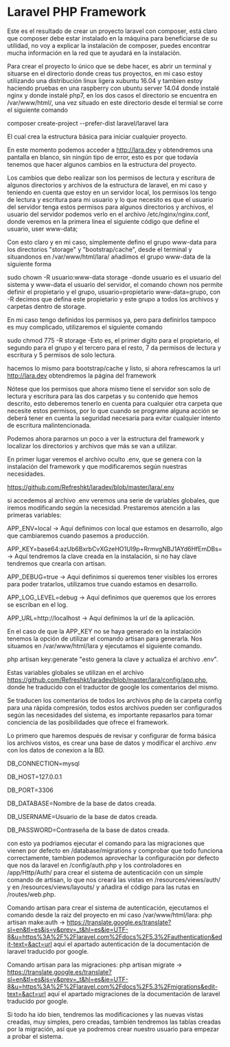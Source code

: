 # Laravel PHP Framework

Este es el resultado de crear un proyecto laravel con composer, está claro que composer debe estar instalado en la máquina para beneficiarse de su utilidad, no voy a explicar la instalación de composer, puedes encontrar mucha información en la red que te ayudará en la instalación.

Para crear el proyecto lo único que se debe hacer, es abrir un terminal y situarse en el directorio donde creas tus proyectos, en mi caso estoy utilizando una distribución linux ligera xubuntu 16.04 y tambien estoy haciendo pruebas en una raspberry con ubuntu server 14.04 donde instalé nginx y donde instalé php7, en los dos casos el directorio se encuentra en  /var/www/html/, una vez situado en este directorio desde el termial se corre el siguiente comando

composer create-project --prefer-dist laravel/laravel lara

El cual crea la estructura básica para iniciar cualquier proyecto.

En este momento podemos acceder a http://lara.dev y obtendremos una pantalla en blanco, sin ningún tipo de error, esto es por que todavía tenemos que hacer algunos cambios en la estructura del proyecto.

Los cambios que debo realizar son los permisos de lectura y escritura de algunos directorios y archivos de la estructura de laravel, en mi caso y teniendo en cuenta que estoy en un servidor local, los permisos los tengo de lectura y escritura para mi usuario y lo que necesito es que el usuario del servidor tenga estos permisos para algunos directorios y archivos, el usuario del servidor podemos verlo en el archivo /etc/nginx/nginx.conf, donde veremos en la primera linea el siguiente código que define el usuario, user www-data;

Con esto claro y en mi caso, simplemente defino el grupo www-data para los directorios "storage" y "bootstrap/cache", desde el terminal y situandonos en /var/www/html/lara/ añadimos el grupo www-data de la siguiente forma

sudo chown -R usuario:www-data storage 
-donde usuario es el usuario del sistema y www-data el usuario del servidor, el comando chown nos permite definir el propietario y el grupo, usuario=propietario www-data=grupo, con -R decimos que defina este propietario y este grupo a todos los archivos y carpetas dentro de storage.

En mi caso tengo definidos los permisos ya, pero para definirlos tampoco es muy complicado, utilizaremos el siguiente comando

sudo chmod 775 -R storage
-Esto es, el primer digito para el propietario, el segundo para el grupo y el tercero para el resto, 7 da permisos de lectura y escritura y 5 permisos de solo lectura.

hacemos lo mismo para bootstrap/cache y listo, si ahora refrescamos la url http://lara.dev obtendremos la página del framework

Nótese que los permisos que ahora mismo tiene el servidor son solo de lectura y escritura para las dos carpetas y su contenido que hemos descrito, esto deberemos tenerlo en cuenta para cualquier otra carpeta que necesite estos permisos, por lo que cuando se programe alguna acción se deberá tener en cuenta la seguridad necesaria para evitar cualquier intento de escritura malintencionada.

Podemos ahora pararnos un poco a ver la estructura del framework y localizar los directorios y archivos que más se van a utilizar.

En primer lugar veremos el archivo oculto .env, que se genera con la instalación del framework y que modificaremos según nuestras necesidades.

https://github.com/Refreshkt/laradev/blob/master/lara/.env

si accedemos al archivo .env veremos una serie de variables globales, que iremos modificando según la necesidad. Prestaremos atención a las primeras variables:

APP_ENV=local	-> Aquí definimos con local que estamos en desarrollo, algo que cambiaremos cuando pasemos a producción.

APP_KEY=base64:azUb6BxrbCvXGzeHO1UI9p+RrmvgNBJ1AYd6HfEmDBs=	-> Aquí tendremos la clave creada en la instalación, si no hay clave tendremos que crearla con artisan.

APP_DEBUG=true	-> Aqui definimos si queremos tener visibles los errores para poder tratarlos, utilizamos true cuando estamos en desarrollo.

APP_LOG_LEVEL=debug	-> Aquí definimos que queremos que los errores se escriban en el log.

APP_URL=http://localhost	-> Aquí definimos la url de la aplicación.

En el caso de que la APP_KEY no se haya generado en la instalación tenemos la opción de utilizar el comando artisan para generarla.
Nos situamos en /var/www/html/lara y ejecutamos el siguiente comando.

php artisan key:generate "esto genera la clave y actualiza el archivo .env".

Estas variables globales se utilizan en el archivo https://github.com/Refreshkt/laradev/blob/master/lara/config/app.php, donde he traducido con el traductor de google los comentarios del mismo.
 
Se traducen los comentarios de todos los archivos php de la carpeta config para una rápida compresión, todos estos archivos pueden ser configurados según las necesidades del sistema, es importante repasarlos para tomar conciencia de las posibilidades que ofrece el framework.

Lo primero que haremos después de revisar y configurar de forma básica los archivos vistos, es crear una base de datos y modificar el archivo .env con los datos de conexion a la BD.

DB_CONNECTION=mysql

DB_HOST=127.0.0.1

DB_PORT=3306

DB_DATABASE=Nombre de la base de datos creada.

DB_USERNAME=Usuario de la base de datos creada.

DB_PASSWORD=Contraseña de la base de datos creada.

con esto ya podriamos ejecutar el comando para las migraciones que vienen por defecto en /database/migrations y comprobar que todo funciona correctamente, tambien podemos aprovechar la configuración por defecto que nos da laravel en /config/auth.php y los controladores en /app/Http/Auth/ para crear el sistema de autenticación con un simple comando de artisan, lo que nos creará las vistas en /resources/views/auth/ y en /resources/views/layouts/ y añadira el código para las rutas en /routes/web.php.

Comando artisan para crear el sistema de autenticación, ejecutamos el comando desde la raiz del proyecto en mi caso /var/www/html/lara:
php artisan make:auth	-> https://translate.google.es/translate?sl=en&tl=es&js=y&prev=_t&hl=es&ie=UTF-8&u=https%3A%2F%2Flaravel.com%2Fdocs%2F5.3%2Fauthentication&edit-text=&act=url aquí el apartado autenticación de la documentación de laravel traducido por google.

Comando artisan para las migraciones:
php artisan migrate	-> https://translate.google.es/translate?sl=en&tl=es&js=y&prev=_t&hl=es&ie=UTF-8&u=https%3A%2F%2Flaravel.com%2Fdocs%2F5.3%2Fmigrations&edit-text=&act=url aquí el apartado migraciones de la documentación de laravel traducido por google.

Si todo ha ido bien, tendremos las modificaciones y las nuevas vistas creadas, muy simples, pero creadas, también tendremos las tablas creadas por la migración, así que ya podremos crear nuestro usuario para empezar a probar el sistema.

